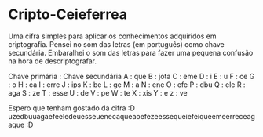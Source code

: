 # Cripto-Ceieferrea


Uma cifra simples para aplicar os conhecimentos adquiridos em criptografia.
Pensei no som das letras (em português) como chave secundária. Embaralhei o som das letras para fazer uma pequena confusão na hora de descriptografar.

Chave primária : Chave secundária
A : que
B : jota
C : eme
D : i
E : u
F : ce
G : o
H : ca
I : erre
J : ips
K : be
L : ge
M : a
N : ene
O : efe
P : dbu
Q : ele
R : aga
S : ze
T : esse
U : de
V : pe
W : te
X : xis
Y : e
z : ve

Espero que tenham gostado da cifra :D
uzedbuuagaefeeledeuesseuenecaqueaoefezeessequeiefeiqueemeerreceagaque :D

